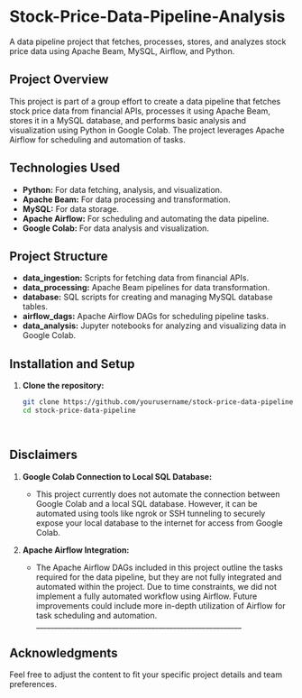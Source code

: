 # Stock-Price-Data-Pipeline-Analysis
A data pipeline project that fetches, processes, stores, and analyzes stock price data using Apache Beam, MySQL, Airflow, and Python.

## Project Overview
This project is part of a group effort to create a data pipeline that fetches stock price data from financial APIs, processes it using Apache Beam, stores it in a MySQL database, and performs basic analysis and visualization using Python in Google Colab. The project leverages Apache Airflow for scheduling and automation of tasks.

## Technologies Used
- **Python:** For data fetching, analysis, and visualization.
- **Apache Beam:** For data processing and transformation.
- **MySQL:** For data storage.
- **Apache Airflow:** For scheduling and automating the data pipeline.
- **Google Colab:** For data analysis and visualization.

## Project Structure
- **data_ingestion:** Scripts for fetching data from financial APIs.
- **data_processing:** Apache Beam pipelines for data transformation.
- **database:** SQL scripts for creating and managing MySQL database tables.
- **airflow_dags:** Apache Airflow DAGs for scheduling pipeline tasks.
- **data_analysis:** Jupyter notebooks for analyzing and visualizing data in Google Colab.

## Installation and Setup
1. **Clone the repository:**
   ```bash
   git clone https://github.com/yourusername/stock-price-data-pipeline.git
   cd stock-price-data-pipeline

                                                                           _________________________________________________________
## Disclaimers
1. **Google Colab Connection to Local SQL Database:**
   - This project currently does not automate the connection between Google Colab and a local SQL database. However, it can be automated using tools like ngrok or SSH tunneling to securely expose your local database to the internet for access from Google Colab.

2. **Apache Airflow Integration:**
   - The Apache Airflow DAGs included in this project outline the tasks required for the data pipeline, but they are not fully integrated and automated within the project. Due to time constraints, we did not implement a fully automated workflow using Airflow. Future improvements could include more in-depth utilization of Airflow for task scheduling and automation.
                                                                          _________________________________________________________

## Acknowledgments

Feel free to adjust the content to fit your specific project details and team preferences.
